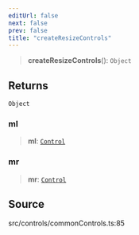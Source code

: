 ```yaml
---
editUrl: false
next: false
prev: false
title: "createResizeControls"
---
```


> **createResizeControls**(): `Object`

## Returns

`Object`

### ml

> **ml**: [`Control`](../../../classes/Control.md)

### mr

> **mr**: [`Control`](../../../classes/Control.md)

## Source

src/controls/commonControls.ts:85
